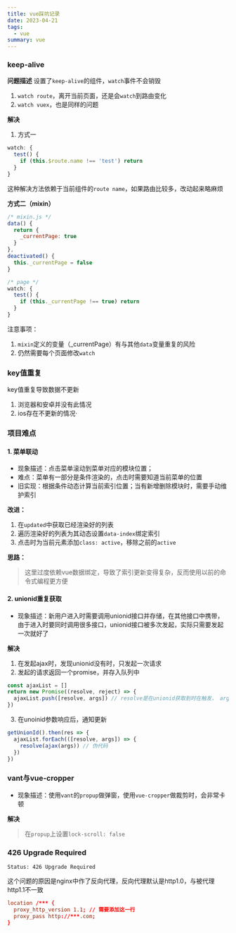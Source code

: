 ```yaml
---
title: vue踩坑记录
date: 2023-04-21
tags:
  - vue
summary: vue
---
```


### keep-alive
**问题描述**
设置了`keep-alive`的组件，`watch`事件不会销毁
1. `watch route`，离开当前页面，还是会`watch`到路由变化
2. `watch vuex`，也是同样的问题

**解决**
1. 方式一
```js
watch: {
  test() {
    if (this.$route.name !== 'test') return
  }
}
```
这种解决方法依赖于当前组件的`route name`，如果路由比较多，改动起来略麻烦

**方式二（mixin）**
```js
/* mixin.js */
data() {
  return {
    _currentPage: true
  }
},
deactivated() {
  this._currentPage = false
}
```

```js
/* page */
watch: {
  test() {
    if (this._currentPage !== true) return
  }
}
```
注意事项：
1. `mixin`定义的变量（_currentPage）有与其他`data`变量重复的风险
2. 仍然需要每个页面修改`watch`

### key值重复
key值重复导致数据不更新
1. 浏览器和安卓并没有此情况
2. ios存在不更新的情况· 

### 项目难点
#### 1. 菜单联动
* 现象描述：点击菜单滚动到菜单对应的模块位置；
* 难点：菜单有一部分是条件渲染的，点击时需要知道当前菜单的位置
* 旧实现：根据条件动态计算当前索引位置；当有新增删除模块时，需要手动维护索引

**改进：**
  1. 在`updated`中获取已经渲染好的列表
  2. 遍历渲染好的列表为其动态设置`data-index`绑定索引
  3. 点击时为当前元素添加`class: active`，移除之前的`active`

**思路：**
> 这里过度依赖vue数据绑定，导致了索引更新变得复杂，反而使用以前的命令式编程更方便

#### 2. unionid重复获取
* 现象描述：新用户进入时需要调用unionid接口并存储，在其他接口中携带，由于进入时要同时调用很多接口，unionid接口被多次发起，实际只需要发起一次就好了

**解决**
1. 在发起ajax时，发现unionid没有时，只发起一次请求
2. 发起的请求返回一个promise，并存入队列中
```js
const ajaxList = []
return new Promise((resolve, reject) => {
  ajaxList.push([resolve, args]) // resolve是在unionid获取到时在触发， args是发起ajax时的参数
})
```
3. 在unoinid参数响应后，通知更新
```js
getUnionId().then(res => {
  ajaxList.forEach(([resolve, args]) => {
    resolve(ajax(args)) // 伪代码
  })
})
```

### vant与vue-cropper
* 现象描述：使用`vant`的`propup`做弹窗，使用`vue-cropper`做裁剪时，会非常卡顿

**解决**
> 在`propup`上设置`lock-scroll: false`

### 426 Upgrade Required
```
Status: 426 Upgrade Required
```
这个问题的原因是nginx中作了反向代理，反向代理默认是http1.0，与被代理http1.1不一致
```conf
location /*** {
  proxy_http_version 1.1; // 需要添加这一行
  proxy_pass http://***.com;
}
```